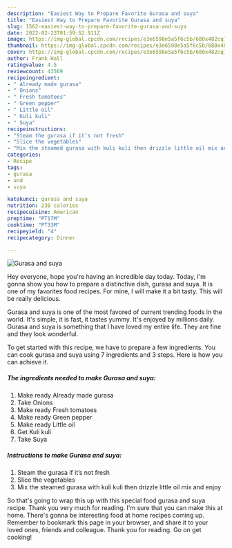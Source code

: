 ```yaml
---
description: "Easiest Way to Prepare Favorite Gurasa and suya"
title: "Easiest Way to Prepare Favorite Gurasa and suya"
slug: 1562-easiest-way-to-prepare-favorite-gurasa-and-suya
date: 2022-02-23T01:59:52.911Z
image: https://img-global.cpcdn.com/recipes/e3e6598e5a5f6c5b/680x482cq70/gurasa-and-suya-recipe-main-photo.jpg
thumbnail: https://img-global.cpcdn.com/recipes/e3e6598e5a5f6c5b/680x482cq70/gurasa-and-suya-recipe-main-photo.jpg
cover: https://img-global.cpcdn.com/recipes/e3e6598e5a5f6c5b/680x482cq70/gurasa-and-suya-recipe-main-photo.jpg
author: Frank Hall
ratingvalue: 4.5
reviewcount: 43569
recipeingredient:
- " Already made gurasa"
- " Onions"
- " Fresh tomatoes"
- " Green pepper"
- " Little oil"
- " Kuli kuli"
- " Suya"
recipeinstructions:
- "Steam the gurasa if it’s not fresh"
- "Slice the vegetables"
- "Mix the steamed gurasa with kuli kuli then drizzle little oil mix and enjoy"
categories:
- Recipe
tags:
- gurasa
- and
- suya

katakunci: gurasa and suya 
nutrition: 230 calories
recipecuisine: American
preptime: "PT17M"
cooktime: "PT33M"
recipeyield: "4"
recipecategory: Dinner

---
```



![Gurasa and suya](https://img-global.cpcdn.com/recipes/e3e6598e5a5f6c5b/680x482cq70/gurasa-and-suya-recipe-main-photo.jpg)

Hey everyone, hope you're having an incredible day today. Today, I'm gonna show you how to prepare a distinctive dish, gurasa and suya. It is one of my favorites food recipes. For mine, I will make it a bit tasty. This will be really delicious.



Gurasa and suya is one of the most favored of current trending foods in the world. It's simple, it is fast, it tastes yummy. It's enjoyed by millions daily. Gurasa and suya is something that I have loved my entire life. They are fine and they look wonderful.


To get started with this recipe, we have to prepare a few ingredients. You can cook gurasa and suya using 7 ingredients and 3 steps. Here is how you can achieve it.

<!--inarticleads1-->

##### The ingredients needed to make Gurasa and suya:

1. Make ready  Already made gurasa
1. Take  Onions
1. Make ready  Fresh tomatoes
1. Make ready  Green pepper
1. Make ready  Little oil
1. Get  Kuli kuli
1. Take  Suya




<!--inarticleads2-->

##### Instructions to make Gurasa and suya:

1. Steam the gurasa if it’s not fresh
1. Slice the vegetables
1. Mix the steamed gurasa with kuli kuli then drizzle little oil mix and enjoy




So that's going to wrap this up with this special food gurasa and suya recipe. Thank you very much for reading. I'm sure that you can make this at home. There's gonna be interesting food at home recipes coming up. Remember to bookmark this page in your browser, and share it to your loved ones, friends and colleague. Thank you for reading. Go on get cooking!
